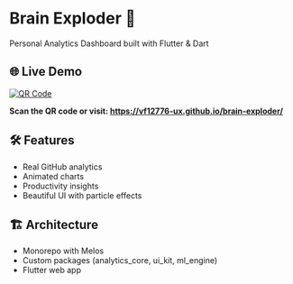 # Brain Exploder 🚀

Personal Analytics Dashboard built with Flutter & Dart

## 🌐 Live Demo
[![QR Code](https://api.qrserver.com/v1/create-qr-code/?size=200x200&data=https://vf12776-ux.github.io/brain-exploder/)](https://vf12776-ux.github.io/brain-exploder/)

**Scan the QR code or visit: https://vf12776-ux.github.io/brain-exploder/**

## 🛠 Features
- Real GitHub analytics
- Animated charts
- Productivity insights  
- Beautiful UI with particle effects

## 🏗 Architecture
- Monorepo with Melos
- Custom packages (analytics_core, ui_kit, ml_engine)
- Flutter web app
